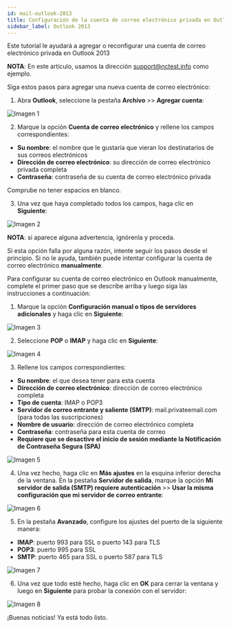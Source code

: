 ```yaml
---
id: mail-outlook-2013
title: Configuración de la cuenta de correo electrónico privada en Outlook 2013
sidebar_label: Outlook 2013
---
```

Este tutorial le ayudará a agregar o reconfigurar una cuenta de correo electrónico privada en Outlook 2013

**NOTA**: En este artículo, usamos la dirección support@nctest.info como ejemplo. 

Siga estos pasos para agregar una nueva cuenta de correo electrónico: 

1. Abra **Outlook**, seleccione la pestaña **Archivo** >> **Agregar cuenta**: 

![Imagen 1](https://namecheap.simplekb.com//SiteContents/2-7C22D5236A4543EB827F3BD8936E153E/media/13outlook1.png)

2. Marque la opción **Cuenta de correo electrónico** y rellene los campos correspondientes: 

- **Su nombre**: el nombre que le gustaría que vieran los destinatarios de sus correos electrónicos
- **Dirección de correo electrónico**: su dirección de correo electrónico privada completa
- **Contraseña**: contraseña de su cuenta de correo electrónico privada

Comprube no tener espacios en blanco. 


3. Una vez que haya completado todos los campos, haga clic en **Siguiente**:

![Imagen 2](https://namecheap.simplekb.com//SiteContents/2-7C22D5236A4543EB827F3BD8936E153E/media/peoutlook2013auto.png)

**NOTA**: si aparece alguna advertencia, ignórenla y proceda. 

Si esta opción falla por alguna razón, intente seguir los pasos desde el principio. Si no le ayuda, también puede intentar configurar la cuenta de correo electrónico **manualmente**. 

Para configurar su cuenta de correo electrónico en Outlook manualmente, complete el primer paso que se describe arriba y luego siga las instrucciones a continuación:

1. Marque la opción **Configuración manual o tipos de servidores adicionales** y haga clic en **Siguiente**:

![Imagen 3](https://namecheap.simplekb.com//SiteContents/2-7C22D5236A4543EB827F3BD8936E153E/media/outlook13_new.png)

2. Seleccione **POP** o **IMAP** y haga clic en **Siguiente**:

![Imagen 4](https://namecheap.simplekb.com//SiteContents/2-7C22D5236A4543EB827F3BD8936E153E/media/outlook13_new1.png)

3. Rellene los campos correspondientes: 

- **Su nombre**: el que desea tener para esta cuenta
- **Dirección de correo electrónico**: dirección de correo electrónico completa
- **Tipo de cuenta**: IMAP o POP3
- **Servidor de correo entrante y saliente (SMTP)**: mail.privateemail.com (para todas las suscripciones)
- **Nombre de usuario**: dirección de correo electrónico completa
- **Contraseña**: contraseña para esta cuenta de correo
- **Requiere que se desactive el inicio de sesión mediante la Notificación de Contraseña Segura (SPA)**

![Imagen 5](https://namecheap.simplekb.com//SiteContents/2-7C22D5236A4543EB827F3BD8936E153E/media/13outlook44.png)

4. Una vez hecho, haga clic en **Más ajustes** en la esquina inferior derecha de la ventana. En la pestaña **Servidor de salida**, marque la opción **Mi servidor de salida (SMTP) requiere autenticación** >> **Usar la misma configuración que mi servidor de correo entrante**:

![Imagen 6](https://namecheap.simplekb.com//SiteContents/2-7C22D5236A4543EB827F3BD8936E153E/media/13outlook5.png)

5. En la pestaña **Avanzado**, configure los ajustes del puerto de la siguiente manera: 
- **IMAP**: puerto 993 para SSL o puerto 143 para TLS
- **POP3**: puerto 995 para SSL
- **SMTP**: puerto 465 para SSL o puerto 587 para TLS

![Imagen 7](https://namecheap.simplekb.com//SiteContents/2-7C22D5236A4543EB827F3BD8936E153E/media/13outlook6.png)

6. Una vez que todo esté hecho, haga clic en **OK** para cerrar la ventana y luego en **Siguiente** para probar la conexión con el servidor: 

![Imagen 8](https://namecheap.simplekb.com//SiteContents/2-7C22D5236A4543EB827F3BD8936E153E/media/13outlook7.png)

¡Buenas noticias! Ya está todo listo. 


